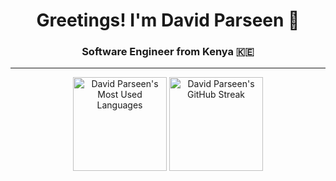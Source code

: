 <div align="center">
  <h1>Greetings! I'm David Parseen 🚀</h1>
  <h3>Software Engineer from Kenya 🇰🇪</h3>
  <hr>
  <div>
    <img height="150" src="https://github-readme-stats.vercel.app/api/top-langs/?username=parseen254&layout=compact&theme=dark&hide_progress=true&hide_border=true&hide=solidity" alt="David Parseen's Most Used Languages" />
    <img height="150" src="https://github-readme-streak-stats.herokuapp.com/?user=parseen254&theme=dark&hide_border=true" alt="David Parseen's GitHub Streak" />
  </div>
</div>
